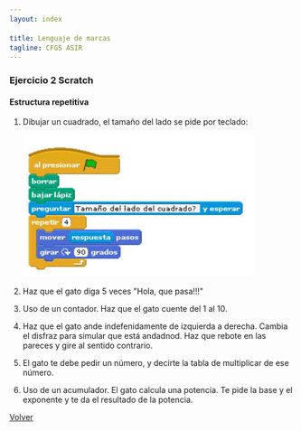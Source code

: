 ```yaml
---
layout: index

title: Lenguaje de marcas
tagline: CFGS ASIR
---
```


### Ejercicio 2 Scratch

#### Estructura repetitiva

1. Dibujar un cuadrado, el tamaño del lado se pide por teclado:

	![scratch](img/scratch2.png)

2. Haz que el gato diga 5 veces "Hola, que pasa!!!"
3. Uso de un contador. Haz que el gato cuente del 1 al 10.
4. Haz que el gato ande indefenidamente de izquierda a derecha. Cambia el disfraz para simular que está andadnod. Haz que rebote en las pareces y gire al sentido contrario.
5. El gato te debe pedir un número, y decirte la tabla de multiplicar de ese número.
6. Uso de un acumulador. El gato calcula una potencia. Te pide la base y el exponente y te da el resultado de la potencia.

[Volver](index)
